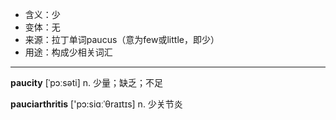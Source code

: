 - <span class="definition">含义：少</span>
- <span class="definition">变体：无</span>
- <span class="definition">来源：拉丁单词paucus（意为few或little，即少）</span>
- <span class="definition">用途：构成少相关词汇</span>

---

<span class="vocabulary">**paucity**</span> [ˈpɔːsəti] n. 少量；缺乏；不足

<span class="vocabulary">**pauciarthritis**</span> ['pɔ:siɑːˈθraɪtɪs] n. 少关节炎

